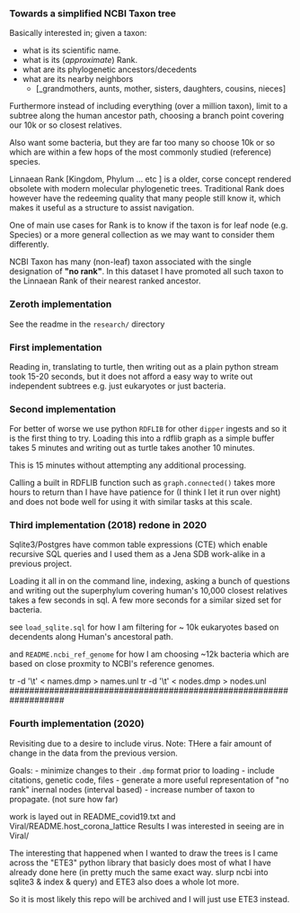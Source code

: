 

### Towards a simplified NCBI Taxon tree
Basically interested in; given a taxon:

 - what is its scientific name.
 - what is its (_approximate_) Rank.
 - what are its phylogenetic ancestors/decedents
 - what are its nearby neighbors
    - [_grandmothers, aunts, mother, sisters, daughters, cousins, nieces]

Furthermore instead of including everything (over a million taxon),
limit to a subtree along the human ancestor path,
choosing a branch point covering our 10k or so closest relatives.

Also want some bacteria, but they are far too many
so choose 10k or so which  are within a few hops of
the most commonly studied (reference) species.


Linnaean Rank [Kingdom, Phylum ... etc ]
is a older, corse concept rendered obsolete
with modern molecular phylogenetic trees.
Traditional Rank does however have the redeeming quality that many people still know it,
which makes it useful as a structure to assist navigation.

One of main use cases for Rank is to know if the taxon
is for leaf node (e.g. Species) or a more general collection
as we may want to consider them differently.

NCBI Taxon has many (non-leaf) taxon associated with
the single designation of __"no rank"__.
In this dataset I have promoted all such taxon to the Linnaean Rank
of their nearest ranked ancestor.

### Zeroth implementation
See the readme in the `research/` directory

### First implementation

Reading in, translating to turtle, then writing out
as a plain python stream took 15-20 seconds,
but it does not afford a easy way to write out independent subtrees
e.g. just  eukaryotes or just bacteria.

### Second implementation

For better of worse we use python `RDFLIB` for other `dipper` ingests and so
it is the first thing to try.
Loading this into a rdflib graph as a simple buffer takes 5 minutes
and writing out as turtle takes another 10 minutes.

This is 15 minutes without attempting any additional processing.

Calling a built in RDFLIB function such as `graph.connected()`
takes more hours to return than I have have patience for
(I think I let it run over night)
and does not bode well for using it with similar tasks at this scale.

### Third implementation (2018) redone in 2020

Sqlite3/Postgres have common table expressions (CTE) which enable recursive SQL queries
and I used them as a Jena SDB work-alike in a previous project.

Loading it all in on the command line, indexing,
asking a bunch of questions and writing out the superphylum
covering human's 10,000 closest relatives takes a few seconds in sql.
A few more seconds for a similar sized set for bacteria.

see `load_sqlite.sql` for how I am filtering for ~ 10k eukaryotes
based on decendents along Human's ancestoral path.

and  `README.ncbi_ref_genome` for how I am choosing ~12k bacteria
which are based on close proxmity to NCBI's reference genomes.

tr -d '\t' < names.dmp  > names.unl
tr -d '\t' < nodes.dmp  > nodes.unl
###################################################################

### Fourth implementation (2020)

Revisiting due to a desire to include virus.
Note: THere a fair amount of change in the data from the previous version.

Goals: 
    - minimize changes to their `.dmp` format prior to loading
    - include citations, genetic code,  files 
    - generate a more useful representation of "no rank" inernal nodes (interval based)
    - increase number of taxon to propagate. (not sure how far)
    

work is layed out in README_covid19.txt and Viral/README.host_corona_lattice
Results I was interested in seeing are in Viral/

The interesting that happened when I wanted to draw the trees is I came across the 
"ETE3" python library that basicly does most of what I have already done here
(in pretty much the same exact way. slurp ncbi into sqlite3 & index & query) 
and ETE3 also does a whole lot more. 


So it is most likely this repo will be archived and I will just use ETE3 instead. 




